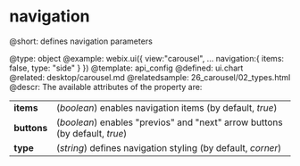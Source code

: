 navigation
=============


@short:
	defines navigation parameters

@type: object
@example:
webix.ui({
	view:"carousel",
	...
	navigation:{
    	items: false,
        type: "side"
	}
})
@template:	api_config
@defined:	ui.chart	
@related:
	desktop/carousel.md
@relatedsample:
	26_carousel/02_types.html
@descr:
The available attributes of the property are:
<table class="webixdoc_links">
	<tbody>
		<tr>
			<td class="webixdoc_links0"> <b>items</b> </td>
			<td>(<i>boolean</i>) enables navigation items (by default, <i>true</i>)</td>
		</tr>
		<tr>
			<td class="webixdoc_links0"><b>buttons</b></td>
			<td>(<i>boolean</i>) enables "previos" and "next" arrow buttons (by default, <i>true</i>)</td>
		</tr>
		<tr>
			<td class="webixdoc_links0"><b>type</b></td>
			<td>(<i>string</i>) defines navigation styling (by default, <i>corner</i>)</td>
		</tr>
</tbody>
</table>


